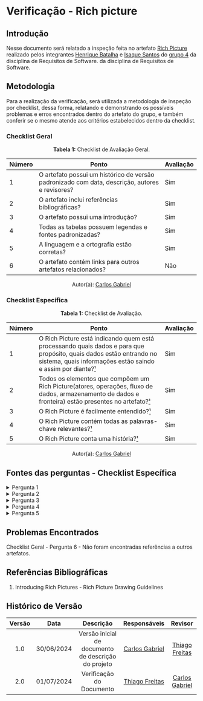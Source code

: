 # Verificação - Rich picture

## Introdução

Nesse documento será relatado a inspeção feita no artefato [Rich Picture](https://github.com/Requisitos-de-Software/2024.1-Gov.br/blob/main/docs/pre-rastreabilidade/rich_picture.md) realizado pelos integrantes [Henrique Batalha](https://github.com/HeBatalha) e [Isaque Santos](https://github.com) do [grupo 4](https://github.com/Requisitos-de-Software/2024.1-Gov.br) da disciplina de Requisitos de Software. da disciplina de Requisitos de Software.

## Metodologia

Para a realização da verificação, será utilizada a metodologia de inspeção por checklist, dessa forma, relatando e demonstrando os possíveis problemas e erros encontrados dentro do artefato do grupo, e também conferir se o mesmo atende aos critérios estabelecidos dentro da checklist.

### Checklist Geral

<font><p style="text-align: center">**Tabela 1:** Checklist de Avaliação Geral.</p></font>

| Número  | Ponto                                                                                                           | Avaliação         |
|-----|----------------------------------------------------------------------------------------------------------------------|------------------|
| 1   | O artefato possui um histórico de versão padronizado com data, descrição, autores e revisores?                       |     Sim             |
| 2   | O artefato inclui referências bibliográficas?                                                                        |              Sim    | 
| 3   | O artefato possui uma introdução?                                                                                   |      Sim            |
| 4   | Todas as tabelas possuem legendas e fontes padronizadas?                                                             |              Sim    |
| 5  | A linguagem e a ortografia estão corretas?                                                                           |          Sim        |
| 6  | O artefato contém links para outros artefatos relacionados?                                                           |             Não     |

<div align="center">Autor(a): <a href="https://github.com/TheCarlosRamos">Carlos Gabriel</a></div>

### Checklist Específica


<font><p style="text-align: center">**Tabela 1:** Checklist de Avaliação.</p></font>

| Número | Ponto | Avaliação |
| ------------- | ------------- | ------------- |
| 1 | O Rich Picture está indicando quem está processando quais dados e para que propósito, quais dados estão entrando no sistema, quais informações estão saindo e assim por diante?[¹](#ref1) | Sim |
| 2 | Todos os elementos que compõem um Rich Picture(atores, operações, fluxo de dados, armazenamento de dados e fronteira) estão presentes no artefato?[¹](#ref1) | Sim |
| 3 | O Rich Picture é facilmente entendido?[¹](#ref1) | Sim |
| 4 | O Rich Picture contém todas as palavras-chave relevantes?[¹](#ref1) | Sim |
| 5 | O Rich Picture conta uma história?[¹](#ref1) | Sim |

<div align="center">Autor(a): <a href="https://github.com/TheCarlosRamos">Carlos Gabriel</a></div> 

## Fontes das perguntas - Checklist Específica

</details>
<details><summary>Pergunta 1</summary>
<img src="assets/verificacao/RichPicture01.png" alt="ref" width="700"/>
</details>

</details>
<details><summary>Pergunta 2</summary>
<img src="assets/verificacao/RichPicture02.png" alt="ref" width="700"/>
</details>

</details>
<details><summary>Pergunta 3</summary>
<img src="assets/verificacao/RichPicture03.png" alt="ref" width="700"/>
</details>

</details>
<details><summary>Pergunta 4</summary>
<img src="assets/verificacao/RichPicture04.png" alt="ref" width="700"/>
</details>

</details>
<details><summary>Pergunta 5</summary>
<img src="assets/verificacao/RichPicture05.png" alt="ref" width="700"/>
</details>


## Problemas Encontrados

Checklist Geral - Pergunta 6 - Não foram encontradas referências a outros artefatos.

## Referências Bibliográficas

<a id="ref1"></a>

1. Introducing Rich Pictures - Rich Picture Drawing Guidelines


## Histórico de Versão
| Versão | Data       | Descrição                                   | Responsáveis                                                                               | Revisor                                      |
| :----: | :--------: | :-----------------------------------------: | :----------------------------------------------------------------------------------------: | :------------------------------------------: |
|  1.0	|30/06/2024|	Versão inicial de documento de descrição do projeto	|[Carlos Gabriel](https://github.com/TheCarlosRamos) |[Thiago Freitas](https://github.com/thiagorfreitas) |
|  2.0	|01/07/2024|	Verificação do Documento	|[Thiago Freitas](https://github.com/thiagorfreitas) | [Carlos Gabriel](https://github.com/TheCarlosRamos) |
